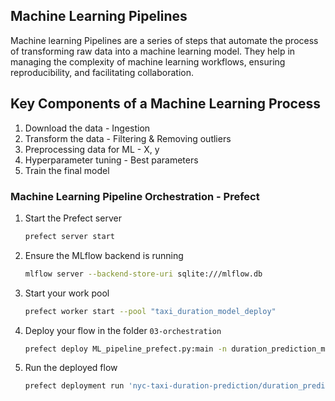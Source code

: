 ## Machine Learning Pipelines
Machine learning Pipelines are a series of steps that automate the process of transforming raw data into a machine learning model. They help in managing the complexity of machine learning workflows, ensuring reproducibility, and facilitating collaboration.

## Key Components of a Machine Learning Process
1. Download the data - Ingestion
2. Transform the data - Filtering & Removing outliers
3. Preprocessing data for ML - X, y
4. Hyperparameter tuning - Best parameters
5. Train the final model 

### Machine Learning Pipeline Orchestration - Prefect

1. Start the Prefect server
   ```bash
   prefect server start
   ```

2. Ensure the MLflow backend is running
   ```bash
   mlflow server --backend-store-uri sqlite:///mlflow.db
   ```

3. Start your work pool
   ```bash
   prefect worker start --pool "taxi_duration_model_deploy"
   ```

4. Deploy your flow in the folder `03-orchestration`
   ```bash
   prefect deploy ML_pipeline_prefect.py:main -n duration_prediction_model -p taxi_duration_model_deploy
   ```

5. Run the deployed flow
   ```bash
   prefect deployment run 'nyc-taxi-duration-prediction/duration_prediction_model' --param year=2021 --param month=1
   ```

